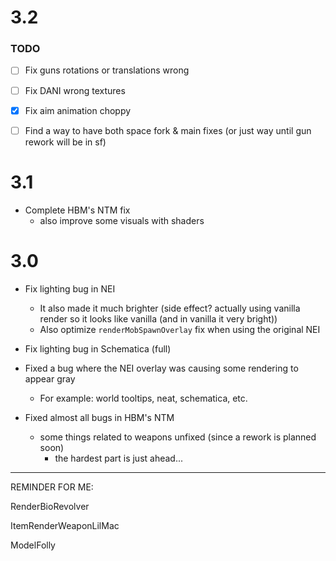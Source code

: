 # 3.2
### TODO

- [ ] Fix guns rotations or translations wrong
- [ ] Fix DANI wrong textures
- [X] Fix aim animation choppy

- [ ] Find a way to have both space fork & main fixes (or just way until gun rework will be in sf)

# 3.1

* Complete HBM's NTM fix
  * also improve some visuals with shaders

# 3.0

* Fix lighting bug in NEI
   - It also made it much brighter (side effect? actually using vanilla render so it looks like vanilla (and in vanilla it very bright))
   - Also optimize `renderMobSpawnOverlay` fix when using the original NEI


* Fix lighting bug in Schematica (full)


* Fixed a bug where the NEI overlay was causing some rendering to appear gray
    - For example: world tooltips, neat, schematica, etc.



* Fixed almost all bugs in HBM's NTM
  - some things related to weapons unfixed (since a rework is planned soon)
     - the hardest part is just ahead...

---
REMINDER FOR ME:

RenderBioRevolver

ItemRenderWeaponLilMac

ModelFolly



